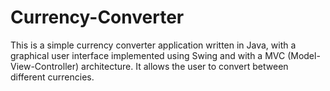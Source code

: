 # Currency-Converter

This is a simple currency converter application written in Java, with a graphical user interface implemented using Swing and with a MVC (Model-View-Controller) architecture. It allows the user to convert between different currencies.
